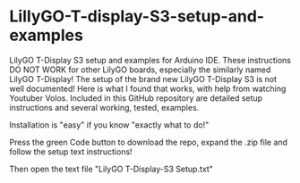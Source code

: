 # LillyGO-T-display-S3-setup-and-examples
LilyGO T-Display S3 setup and examples for Arduino IDE.
These instructions DO NOT WORK for other LilyGO boards, especially the 
similarly named LilyGO T-Display!
The setup of the brand new LilyGO T-Display S3 is not well documented!
Here is what I found that works, with help from watching Youtuber Volos.
Included in this GitHub repository are detailed setup instructions and several
working, tested, examples.
 
Installation is "easy" if you know "exactly what to do!"

Press the green Code button to download the repo, expand the .zip file
and follow the setup text instructions!

Then open the text file "LilyGO T-Display-S3 Setup.txt"
